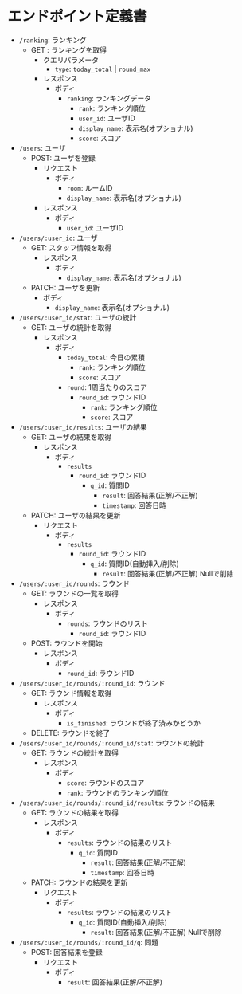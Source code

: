 # エンドポイント定義書

- `/ranking`: ランキング
  - GET : ランキングを取得
    - クエリパラメータ
      - `type`: `today_total` | `round_max`
    - レスポンス
      - ボディ
        - `ranking`: ランキングデータ
          - `rank`: ランキング順位
          - `user_id`: ユーザID
          - `display_name`: 表示名(オプショナル)
          - `score`: スコア
- `/users`: ユーザ
  - POST: ユーザを登録
    - リクエスト
      - ボディ
        - `room`: ルームID
        - `display_name`: 表示名(オプショナル)
    - レスポンス
      - ボディ
        - `user_id`: ユーザID
- `/users/:user_id`: ユーザ
  - GET: スタッフ情報を取得
    - レスポンス
      - ボディ
        - `display_name`: 表示名(オプショナル)
  - PATCH: ユーザを更新
    - ボディ
      - `display_name`: 表示名(オプショナル)
- `/users/:user_id/stat`: ユーザの統計
  - GET: ユーザの統計を取得
    - レスポンス
      - ボディ
        - `today_total`: 今日の累積
          - `rank`: ランキング順位
          - `score`: スコア
        - `round`: 1周当たりのスコア
          - `round_id`: ラウンドID
            - `rank`: ランキング順位
            - `score`: スコア
- `/users/:user_id/results`: ユーザの結果
  - GET: ユーザの結果を取得
    - レスポンス
      - ボディ
        - `results`
          - `round_id`: ラウンドID
            - `q_id`: 質問ID
              - `result`: 回答結果(正解/不正解)
              - `timestamp`: 回答日時
  - PATCH: ユーザの結果を更新
    - リクエスト
      - ボディ
        - `results`
          - `round_id`: ラウンドID
            - `q_id`: 質問ID(自動挿入/削除)
              - `result`: 回答結果(正解/不正解) Nullで削除
- `/users/:user_id/rounds`: ラウンド
  - GET: ラウンドの一覧を取得
    - レスポンス
      - ボディ
        - `rounds`: ラウンドのリスト
          - `round_id`: ラウンドID
  - POST: ラウンドを開始
    - レスポンス
      - ボディ
        - `round_id`: ラウンドID
- `/users/:user_id/rounds/:round_id`: ラウンド
  - GET: ラウンド情報を取得
    - レスポンス
      - ボディ
        - `is_finished`: ラウンドが終了済みかどうか
  - DELETE: ラウンドを終了
- `/users/:user_id/rounds/:round_id/stat`: ラウンドの統計
  - GET: ラウンドの統計を取得
    - レスポンス
      - ボディ
        - `score`: ラウンドのスコア
        - `rank`: ラウンドのランキング順位
- `/users/:user_id/rounds/:round_id/results`: ラウンドの結果
  - GET: ラウンドの結果を取得
    - レスポンス
      - ボディ
        - `results`: ラウンドの結果のリスト
          - `q_id`: 質問ID
            - `result`: 回答結果(正解/不正解)
            - `timestamp`: 回答日時
  - PATCH: ラウンドの結果を更新
    - リクエスト
      - ボディ
        - `results`: ラウンドの結果のリスト
          - `q_id`: 質問ID(自動挿入/削除)
            - `result`: 回答結果(正解/不正解) Nullで削除
- `/users/:user_id/rounds/:round_id/q`: 問題
  - POST: 回答結果を登録
    - リクエスト
      - ボディ
        - `result`: 回答結果(正解/不正解)
